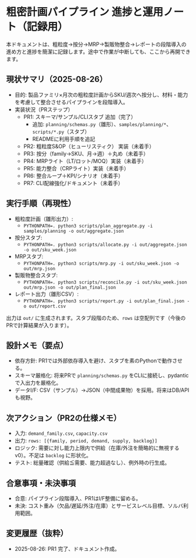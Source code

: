 # 粗密計画パイプライン 進捗と運用ノート（記録用）

本ドキュメントは、粗粒度→按分→MRP→製販物整合→レポートの段階導入の進め方と進捗を簡潔に記録します。途中で作業が中断しても、ここから再開できます。

## 現状サマリ（2025-08-26）
- 目的: 製品ファミリ×月次の粗粒度計画からSKU/週次へ按分し、材料・能力を考慮して整合させるパイプラインを段階導入。
- 実装状況（PRステップ）
  - PR1: スキーマ/サンプル/CLIスタブ 追加（完了）
    - 追加: `planning/schemas.py`（雛形）、`samples/planning/*`、`scripts/*.py`（スタブ）
    - READMEに利用手順を追記
  - PR2: 粗粒度S&OP（ヒューリスティク） 実装（未着手）
  - PR3: 按分（family→SKU、月→週）＋丸め（未着手）
  - PR4: MRPライト（LT/ロット/MOQ）実装（未着手）
  - PR5: 能力整合（CRPライト）実装（未着手）
  - PR6: 整合ループ＋KPI/シナリオ（未着手）
  - PR7: CLI配線強化/ドキュメント（未着手）

## 実行手順（再現性）
- 粗粒度計画（雛形出力）:
  - `PYTHONPATH=. python3 scripts/plan_aggregate.py -i samples/planning -o out/aggregate.json`
- 按分スタブ:
  - `PYTHONPATH=. python3 scripts/allocate.py -i out/aggregate.json -o out/sku_week.json`
- MRPスタブ:
  - `PYTHONPATH=. python3 scripts/mrp.py -i out/sku_week.json -o out/mrp.json`
- 製販物整合スタブ:
  - `PYTHONPATH=. python3 scripts/reconcile.py -i out/sku_week.json out/mrp.json -o out/plan_final.json`
- レポート出力（雛形CSV）:
  - `PYTHONPATH=. python3 scripts/report.py -i out/plan_final.json -o out/report.csv`

出力は `out/` に生成されます。スタブ段階のため、`rows` は空配列です（今後のPRで計算結果が入ります）。

## 設計メモ（要点）
- 依存方針: PR1では外部依存導入を避け、スタブを素のPythonで動作させる。
- スキーマ厳格化: 将来PRで `planning/schemas.py` をCLIに接続し、pydanticで入出力を厳格化。
- データI/F: CSV（サンプル）→JSON（中間成果物）を採用。将来はDB/APIも視野。

## 次アクション（PR2の仕様メモ）
- 入力: `demand_family.csv`, `capacity.csv`
- 出力: `rows: [{family, period, demand, supply, backlog}]`
- ロジック: 需要に対し能力上限内で供給（在庫/外注を簡略的に無視するv0）。不足は `backlog` に形状化。
- テスト: 総量確認（供給≦需要、能力超過なし）、例外時の行生成。

## 合意事項・未決事項
- 合意: パイプライン段階導入、PR1はI/F整備に留める。
- 未決: コスト重み（欠品/遅延/外注/在庫）とサービスレベル目標、ソルバ利用範囲。

## 変更履歴（抜粋）
- 2025-08-26: PR1 完了、ドキュメント作成。

